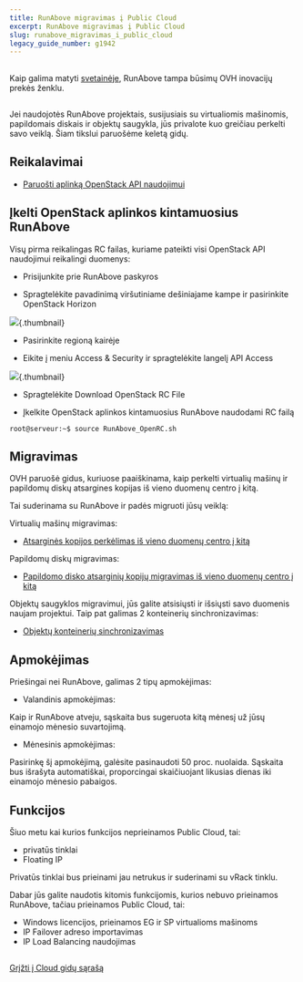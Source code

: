 ```yaml
---
title: RunAbove migravimas į Public Cloud
excerpt: RunAbove migravimas į Public Cloud
slug: runabove_migravimas_i_public_cloud
legacy_guide_number: g1942
---
```



## 
Kaip galima matyti [svetainėje](https://www.runabove.com/index.xml), RunAbove tampa būsimų OVH inovacijų prekės ženklu.

## 
Jei naudojotės RunAbove projektais, susijusiais su virtualiomis mašinomis, papildomais diskais ir objektų saugykla, jūs privalote kuo greičiau perkelti savo veiklą. Šiam tikslui paruošėme keletą gidų.


## Reikalavimai

- [Paruošti aplinką OpenStack API naudojimui]({legacy}1851)




## Įkelti OpenStack aplinkos kintamuosius RunAbove
Visų pirma reikalingas RC failas, kuriame pateikti visi OpenStack API naudojimui reikalingi duomenys:


- Prisijunkite prie RunAbove paskyros

- Spragtelėkite pavadinimą viršutiniame dešiniajame kampe ir pasirinkite OpenStack Horizon



![](images/img_3038.jpg){.thumbnail}

- Pasirinkite regioną kairėje

- Eikite į meniu Access & Security ir spragtelėkite langelį API Access



![](images/img_3039.jpg){.thumbnail}

- Spragtelėkite Download OpenStack RC File

- Įkelkite OpenStack aplinkos kintamuosius RunAbove naudodami RC failą


```
root@serveur:~$ source RunAbove_OpenRC.sh
```





## Migravimas
OVH paruošė gidus, kuriuose paaiškinama, kaip perkelti virtualių mašinų ir papildomų diskų atsargines kopijas iš vieno duomenų centro į kitą.

Tai suderinama su RunAbove ir padės migruoti jūsų veiklą:

Virtualių mašinų migravimas:

- [Atsarginės kopijos perkėlimas iš vieno duomenų centro į kitą]({legacy}1853)


Papildomų diskų migravimas:

- [Papildomo disko atsarginių kopijų migravimas iš vieno duomenų centro į kitą]({legacy}1941)


Objektų saugyklos migravimui, jūs galite atsisiųsti ir išsiųsti savo duomenis naujam projektui. Taip pat galimas 2 konteinerių sinchronizavimas:

- [Objektų konteinerių sinchronizavimas]({legacy}1919)




## Apmokėjimas
Priešingai nei RunAbove, galimas 2 tipų apmokėjimas:


- Valandinis apmokėjimas:

Kaip ir RunAbove atveju, sąskaita bus sugeruota kitą mėnesį už jūsų einamojo mėnesio suvartojimą.


- Mėnesinis apmokėjimas:

Pasirinkę šį apmokėjimą, galėsite pasinaudoti 50 proc. nuolaida. Sąskaita bus išrašyta automatiškai, proporcingai skaičiuojant likusias dienas iki einamojo mėnesio pabaigos.


## Funkcijos
Šiuo metu kai kurios funkcijos neprieinamos Public Cloud, tai:


- privatūs tinklai
- Floating IP


Privatūs tinklai bus prieinami jau netrukus ir suderinami su vRack tinklu.

Dabar jūs galite naudotis kitomis funkcijomis, kurios nebuvo prieinamos RunAbove, tačiau prieinamos Public Cloud, tai:


- Windows licencijos, prieinamos EG ir SP virtualioms mašinoms
- IP Failover adreso importavimas
- IP Load Balancing naudojimas




## 
[Grįžti į Cloud gidų sąrašą]({legacy}1785)

